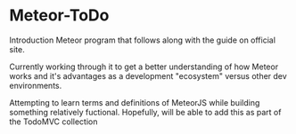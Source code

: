 # Meteor-ToDo

Introduction Meteor program that follows along with the guide on official site.

Currently working through it to get a better understanding of how Meteor works and it's advantages as a development "ecosystem" versus other dev environments.

Attempting to learn terms and definitions of MeteorJS while building something relatively fuctional. Hopefully, will be able to add this as part of the TodoMVC collection
